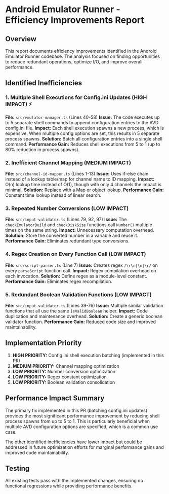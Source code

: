 # Android Emulator Runner - Efficiency Improvements Report

## Overview
This report documents efficiency improvements identified in the Android Emulator Runner codebase. The analysis focused on finding opportunities to reduce redundant operations, optimize I/O, and improve overall performance.

## Identified Inefficiencies

### 1. Multiple Shell Executions for Config.ini Updates (HIGH IMPACT) ⚡
**File:** `src/emulator-manager.ts` (Lines 40-58)
**Issue:** The code executes up to 5 separate shell commands to append configuration entries to the AVD config.ini file.
**Impact:** Each shell execution spawns a new process, which is expensive. When multiple config options are set, this results in 5 separate process spawns.
**Solution:** Batch all configuration entries into a single shell command.
**Performance Gain:** Reduces shell executions from 5 to 1 (up to 80% reduction in process spawns).

### 2. Inefficient Channel Mapping (MEDIUM IMPACT)
**File:** `src/channel-id-mapper.ts` (Lines 1-13)
**Issue:** Uses if-else chain instead of a lookup table/map for channel name to ID mapping.
**Impact:** O(n) lookup time instead of O(1), though with only 4 channels the impact is minimal.
**Solution:** Replace with a Map or object lookup.
**Performance Gain:** Constant time lookup instead of linear search.

### 3. Repeated Number Conversions (LOW IMPACT)
**File:** `src/input-validator.ts` (Lines 79, 92, 97)
**Issue:** The `checkEmulatorBuild` and `checkDiskSize` functions call `Number()` multiple times on the same string.
**Impact:** Unnecessary computation overhead.
**Solution:** Store the converted number in a variable and reuse it.
**Performance Gain:** Eliminates redundant type conversions.

### 4. Regex Creation on Every Function Call (LOW IMPACT)
**File:** `src/script-parser.ts` (Line 7)
**Issue:** Creates regex `/\r\n|\n|\r/` on every `parseScript` function call.
**Impact:** Regex compilation overhead on each invocation.
**Solution:** Define regex as a module-level constant.
**Performance Gain:** Eliminates regex recompilation.

### 5. Redundant Boolean Validation Functions (LOW IMPACT)
**File:** `src/input-validator.ts` (Lines 39-76)
**Issue:** Multiple similar validation functions that all use the same `isValidBoolean` helper.
**Impact:** Code duplication and maintenance overhead.
**Solution:** Create a generic boolean validator function.
**Performance Gain:** Reduced code size and improved maintainability.

## Implementation Priority

1. **HIGH PRIORITY:** Config.ini shell execution batching (implemented in this PR)
2. **MEDIUM PRIORITY:** Channel mapping optimization
3. **LOW PRIORITY:** Number conversion optimization
4. **LOW PRIORITY:** Regex constant optimization
5. **LOW PRIORITY:** Boolean validation consolidation

## Performance Impact Summary

The primary fix implemented in this PR (batching config.ini updates) provides the most significant performance improvement by reducing shell process spawns from up to 5 to 1. This is particularly beneficial when multiple AVD configuration options are specified, which is a common use case.

The other identified inefficiencies have lower impact but could be addressed in future optimization efforts for marginal performance gains and improved code maintainability.

## Testing

All existing tests pass with the implemented changes, ensuring no functional regressions while providing performance benefits.
